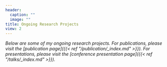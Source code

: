 ```yaml
---
header:
  caption: ""
  image: ""
title: Ongoing Research Projects
view: 2
---
```

 

*Below are some of my ongoing research projects. For publications, please visit the [publication page]({{< ref "/publication/_index.md" >}}). For presentations, please visit the [conference presentation page]({{< ref "/talks/_index.md" >}}).*